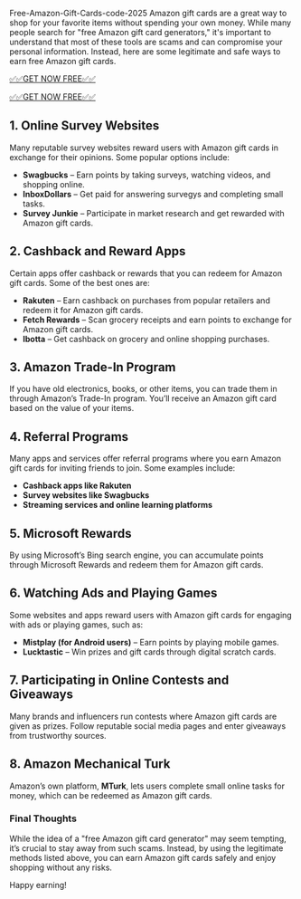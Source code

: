 Free-Amazon-Gift-Cards-code-2025 
Amazon gift cards are a great way to shop for your favorite items without spending your own money. While many people search for "free Amazon gift card generators," it's important to understand that most of these tools are scams and can compromise your personal information. Instead, here are some legitimate and safe ways to earn free Amazon gift cards.

[✅✅GET NOW FREE✅✅](https://ad2.top1giftcard.com/adb1/)

[✅✅GET NOW FREE✅✅](https://ad2.top1giftcard.com/adb1/)


## 1. **Online Survey Websites**
Many reputable survey websites reward users with Amazon gift cards in exchange for their opinions. Some popular options include:
- **Swagbucks** – Earn points by taking surveys, watching videos, and shopping online.
- **InboxDollars** – Get paid for answering survegys and completing small tasks.
- **Survey Junkie** – Participate in market research and get rewarded with Amazon gift cards.

## 2. **Cashback and Reward Apps**
Certain apps offer cashback or rewards that you can redeem for Amazon gift cards. Some of the best ones are:
- **Rakuten** – Earn cashback on purchases from popular retailers and redeem it for Amazon gift cards.
- **Fetch Rewards** – Scan grocery receipts and earn points to exchange for Amazon gift cards.
- **Ibotta** – Get cashback on grocery and online shopping purchases.

## 3. **Amazon Trade-In Program**
If you have old electronics, books, or other items, you can trade them in through Amazon’s Trade-In program. You’ll receive an Amazon gift card based on the value of your items.

## 4. **Referral Programs**
Many apps and services offer referral programs where you earn Amazon gift cards for inviting friends to join. Some examples include:
- **Cashback apps like Rakuten**
- **Survey websites like Swagbucks**
- **Streaming services and online learning platforms**

## 5. **Microsoft Rewards**
By using Microsoft’s Bing search engine, you can accumulate points through Microsoft Rewards and redeem them for Amazon gift cards.

## 6. **Watching Ads and Playing Games**
Some websites and apps reward users with Amazon gift cards for engaging with ads or playing games, such as:
- **Mistplay (for Android users)** – Earn points by playing mobile games.
- **Lucktastic** – Win prizes and gift cards through digital scratch cards.

## 7. **Participating in Online Contests and Giveaways**
Many brands and influencers run contests where Amazon gift cards are given as prizes. Follow reputable social media pages and enter giveaways from trustworthy sources.

## 8. **Amazon Mechanical Turk**
Amazon’s own platform, **MTurk**, lets users complete small online tasks for money, which can be redeemed as Amazon gift cards.

### **Final Thoughts**
While the idea of a "free Amazon gift card generator" may seem tempting, it’s crucial to stay away from such scams. Instead, by using the legitimate methods listed above, you can earn Amazon gift cards safely and enjoy shopping without any risks.

Happy earning!


